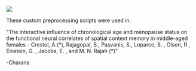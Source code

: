 <img src=https://zenodo.org/badge/618111162.svg> </img>

These custom preprocessing scripts were used in:
 
"The interactive influence of chronological age and menopause status on the functional neural correlates of spatial context memory in middle-aged females -
Crestol, A.(\*), Rajagopal, S., Pasvanis, S., Loparco, S. , Olsen, R , Einstein, G. , Jacobs, E. , and M. N. Rajah (\*)"


-Charana
